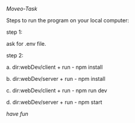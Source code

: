 *Moveo-Task*

Steps to run the program on your local computer:

step 1:

ask for .env file.

step 2:

a. dir:webDev/client + run - npm install

b. dir:webDev/server + run - npm install

c. dir:webDev/client + run - npm run dev

d. dir:webDev/server + run - npm start


*have fun*
